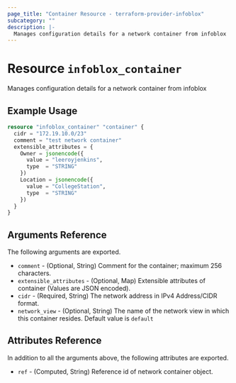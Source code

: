 ```yaml
---
page_title: "Container Resource - terraform-provider-infoblox"
subcategory: ""
description: |-
  Manages configuration details for a network container from infoblox
---
```


# Resource `infoblox_container`

Manages configuration details for a network container from infoblox

## Example Usage

```terraform
resource "infoblox_container" "container" {
  cidr = "172.19.10.0/23"
  comment = "test network container"
  extensible_attributes = {
    Owner = jsonencode({
      value = "leeroyjenkins",
      type  = "STRING"
    })
    Location = jsonencode({
      value = "CollegeStation",
      type  = "STRING"
    })
  }
}
```

## Arguments Reference

The following arguments are exported.

- `comment` - (Optional, String) Comment for the container; maximum 256 characters.
- `extensible_attributes` - (Optional, Map) Extensible attributes of container (Values are JSON encoded).
- `cidr` -  (Required, String) The network address in IPv4 Address/CIDR format.
- `network_view` - (Optional, String) The name of the network view in which this container resides. Default value is `default`

## Attributes Reference

In addition to all the arguments above, the following attributes are exported.

- `ref` -  (Computed, String) Reference id of network container object.
